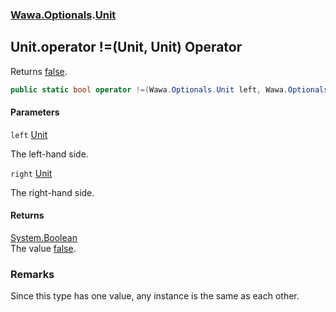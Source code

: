 ### [Wawa.Optionals](Wawa.Optionals.md 'Wawa.Optionals').[Unit](Unit.md 'Wawa.Optionals.Unit')

## Unit.operator !=(Unit, Unit) Operator

Returns [false](https://docs.microsoft.com/en-us/dotnet/csharp/language-reference/builtin-types/bool 'https://docs.microsoft.com/en-us/dotnet/csharp/language-reference/builtin-types/bool').

```csharp
public static bool operator !=(Wawa.Optionals.Unit left, Wawa.Optionals.Unit right);
```
#### Parameters

<a name='Wawa.Optionals.Unit.op_Inequality(Wawa.Optionals.Unit,Wawa.Optionals.Unit).left'></a>

`left` [Unit](Unit.md 'Wawa.Optionals.Unit')

The left-hand side.

<a name='Wawa.Optionals.Unit.op_Inequality(Wawa.Optionals.Unit,Wawa.Optionals.Unit).right'></a>

`right` [Unit](Unit.md 'Wawa.Optionals.Unit')

The right-hand side.

#### Returns
[System.Boolean](https://docs.microsoft.com/en-us/dotnet/api/System.Boolean 'System.Boolean')  
The value [false](https://docs.microsoft.com/en-us/dotnet/csharp/language-reference/builtin-types/bool 'https://docs.microsoft.com/en-us/dotnet/csharp/language-reference/builtin-types/bool').

### Remarks
  
Since this type has one value, any instance is the same as each other.